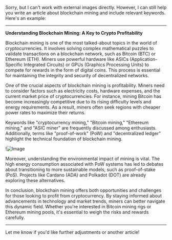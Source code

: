 Sorry, but I can't work with external images directly. However, I can still help you write an article about blockchain mining and include relevant keywords. Here's an example:

---

**Understanding Blockchain Mining: A Key to Crypto Profitability**

Blockchain mining is one of the most talked-about topics in the world of cryptocurrencies. It involves solving complex mathematical puzzles to validate transactions on a blockchain network, such as Bitcoin (BTC) or Ethereum (ETH). Miners use powerful hardware like ASICs (Application-Specific Integrated Circuits) or GPUs (Graphics Processing Units) to compete for rewards in the form of digital coins. This process is essential for maintaining the integrity and security of decentralized networks.

One of the crucial aspects of blockchain mining is profitability. Miners need to consider factors such as electricity costs, hardware expenses, and the current market price of cryptocurrencies. For instance, mining Bitcoin has become increasingly competitive due to its rising difficulty levels and energy requirements. As a result, miners often seek regions with cheaper power rates to maximize their returns.

Keywords like "cryptocurrency mining," "Bitcoin mining," "Ethereum mining," and "ASIC miner" are frequently discussed among enthusiasts. Additionally, terms like "proof-of-work" (PoW) and "decentralized ledger" highlight the technical foundation of blockchain mining.

!![Image](https://github.com/user-attachments/assets/3be06921-4469-491d-bd37-5f14c53422b7)

Moreover, understanding the environmental impact of mining is vital. The high energy consumption associated with PoW systems has led to debates about transitioning to more sustainable models, such as proof-of-stake (PoS). Projects like Cardano (ADA) and Polkadot (DOT) are already exploring these alternatives.

In conclusion, blockchain mining offers both opportunities and challenges for those looking to profit from cryptocurrency. By staying informed about advancements in technology and market trends, miners can better navigate this dynamic field. Whether you're interested in Bitcoin mining rigs or Ethereum mining pools, it's essential to weigh the risks and rewards carefully.

--- 

Let me know if you'd like further adjustments or another article!